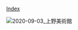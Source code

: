 [Index](./index.html )

![2020-09-03_上野美術館](https://drive.google.com/drive/folders/1HsMpjVOjvRxpwOO0wxUl-RU45RSpv2rZ?usp=sharing")


